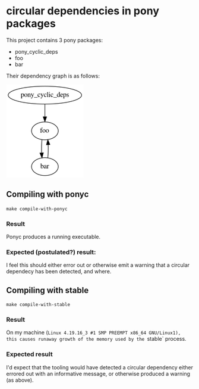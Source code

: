 # circular dependencies in pony packages


This project contains 3 pony packages:

 - pony_cyclic_deps
 - foo
 - bar

Their dependency graph is as follows:

![deps.png](deps.png)


## Compiling with ponyc

```
make compile-with-ponyc
```

### Result
Ponyc produces a running executable. 

### Expected (postulated?) result:

I feel this should either error out or otherwise emit a warning that a
circular dependecy has been detected, and where.


## Compiling with stable

```
make compile-with-stable
```

### Result

On my machine (`Linux 4.19.16_3 #1 SMP PREEMPT x86_64 GNU/Linux1),
 this causes runaway growth of the memory used by the `stable` process.
 
### Expected result

I'd expect that the tooling would have detected a circular dependency
either errored out with an informative message, or otherwise produced
a warning (as above).




